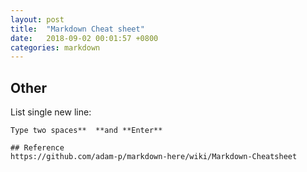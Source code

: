 ```yaml
---
layout: post
title:  "Markdown Cheat sheet"
date:   2018-09-02 00:01:57 +0800
categories: markdown
---
```

## Other
List single new line:
```
Type two spaces**  **and **Enter**

## Reference
https://github.com/adam-p/markdown-here/wiki/Markdown-Cheatsheet
